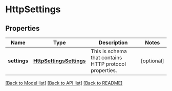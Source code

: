 # HttpSettings

## Properties
Name | Type | Description | Notes
------------ | ------------- | ------------- | -------------
**settings** | [**HttpSettingsSettings**](HttpSettingsSettings.md) | This is schema that contains HTTP protocol properties. | [optional] 

[[Back to Model list]](../README.md#documentation-for-models) [[Back to API list]](../README.md#documentation-for-api-endpoints) [[Back to README]](../README.md)


